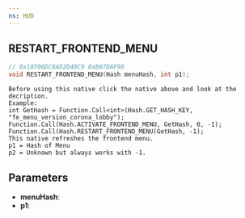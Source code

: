 ```yaml
---
ns: HUD
---
```

## RESTART_FRONTEND_MENU

```c
// 0x10706DC6AD2D49C0 0xB07DAF98
void RESTART_FRONTEND_MENU(Hash menuHash, int p1);
```

```
Before using this native click the native above and look at the decription.  
Example:  
int GetHash = Function.Call<int>(Hash.GET_HASH_KEY, "fe_menu_version_corona_lobby");  
Function.Call(Hash.ACTIVATE_FRONTEND_MENU, GetHash, 0, -1);  
Function.Call(Hash.RESTART_FRONTEND_MENU(GetHash, -1);  
This native refreshes the frontend menu.  
p1 = Hash of Menu  
p2 = Unknown but always works with -1.  
```

## Parameters
* **menuHash**: 
* **p1**: 

